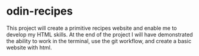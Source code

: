 # odin-recipes

This project will create a primitive recipes website and enable me to develop my HTML skills. At the end of the project I will have demonstrated the ability to work in the terminal, use the git workflow, and create a basic website with html.